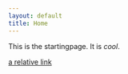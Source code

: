```yaml
---
layout: default
title: Home
---
```


This is the startingpage.
It is *cool*.

[a relative link](features)
